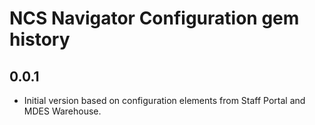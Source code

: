 NCS Navigator Configuration gem history
=======================================

0.0.1
-----

- Initial version based on configuration elements from Staff Portal
  and MDES Warehouse.
